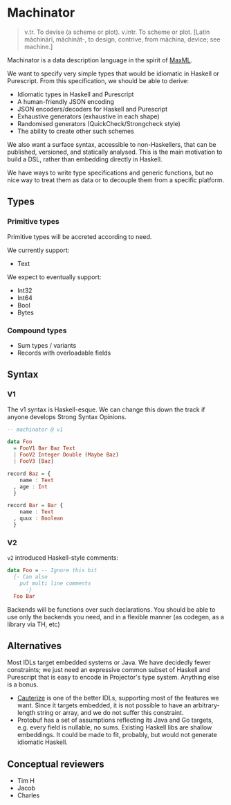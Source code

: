 # Machinator

> v.tr. To devise (a scheme or plot). v.intr. To scheme or
> plot. [Latin māchinārī, māchināt-, to design, contrive, from māchina,
> device; see machine.]

Machinator is a data description language in the spirit of
[MaxML](https://github.com/mxswd/maxml/blob/master/Data/MaxML.hs).

We want to specify very simple types that would be idiomatic in
Haskell or Purescript. From this specification, we should be able to derive:

- Idiomatic types in Haskell and Purescript
- A human-friendly JSON encoding
- JSON encoders/decoders for Haskell and Purescript
- Exhaustive generators (exhaustive in each shape)
- Randomised generators (QuickCheck/Strongcheck style)
- The ability to create other such schemes

We also want a surface syntax, accessible to non-Haskellers, that can
be published, versioned, and statically analysed. This is the main
motivation to build a DSL, rather than embedding directly in Haskell.

We have ways to write type specifications and generic functions, but
no nice way to treat them as data or to decouple them from a specific
platform.

## Types

### Primitive types

Primitive types will be accreted according to need.

We currently support:

- Text

We expect to eventually support:

- Int32
- Int64
- Bool
- Bytes

### Compound types

- Sum types / variants
- Records with overloadable fields

## Syntax

### V1

The v1 syntax is Haskell-esque. We can change this down the track if
anyone develops Strong Syntax Opinions.

```haskell
-- machinator @ v1

data Foo
  = FooV1 Bar Baz Text
  | FooV2 Integer Double (Maybe Baz)
  | FooV3 [Baz]

record Baz = {
    name : Text
  , age : Int
  }

record Bar = Bar {
    name : Text
  , quux : Boolean
  }
```

### V2

`v2` introduced Haskell-style comments:

```haskell
data Foo = -- Ignore this bit
  {- Can also
    put multi line comments
      -}
  Foo Bar
```

Backends will be functions over such declarations. You should be able
to use only the backends you need, and in a flexible manner (as
codegen, as a library via TH, etc)

## Alternatives

Most IDLs target embedded systems or Java. We have decidedly fewer
constraints; we just need an expressive common subset of Haskell and
Purescript that is easy to encode in Projector's type system. Anything
else is a bonus.

- [Cauterize](https://github.com/cauterize-tools/cauterize) is one of
  the better IDLs, supporting most of the features we want. Since it
  targets embedded, it is not possible to have an arbitrary-length
  string or array, and we do not suffer this constraint.
- Protobuf has a set of assumptions reflecting its Java and Go
  targets, e.g. every field is nullable, no sums. Existing Haskell
  libs are shallow embeddings. It could be made to fit, probably, but
  would not generate idiomatic Haskell.

## Conceptual reviewers

- Tim H
- Jacob
- Charles
